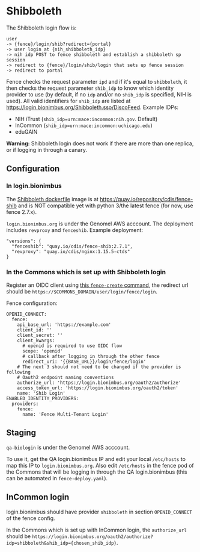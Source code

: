 # Shibboleth

The Shibboleth login flow is:
```
user
-> {fence}/login/shib?redirect={portal}
-> user login at {nih_shibboleth_idp}
-> nih idp POST to fence shibboleth and establish a shibboleth sp session
-> redirect to {fence}/login/shib/login that sets up fence session
-> redirect to portal
```

Fence checks the request parameter `ipd` and if it's equal to `shibboleth`, it then checks the request parameter `shib_idp` to know which identity provider to use (by default, if no `idp` and/or no `shib_idp` is specified, NIH is used). All valid identifiers for `shib_idp` are listed at https://login.bionimbus.org/Shibboleth.sso/DiscoFeed. Example IDPs:
- NIH iTrust (`shib_idp=urn:mace:incommon:nih.gov`. Default)
- InCommon (`shib_idp=urn:mace:incommon:uchicago.edu`)
- eduGAIN

**Warning:** Shibboleth login does not work if there are more than one replica, or if logging in through a canary.

## Configuration

### In login.bionimbus

The [Shibboleth dockerfile](../DockerfileShib) image is at https://quay.io/repository/cdis/fence-shib and is NOT compatible yet with python 3/the latest fence (for now, use fence 2.7.x).

`login.bionimbus.org` is under the Genomel AWS acccount. The deployment includes `revproxy` and `fenceshib`. Example deployment:
```
"versions": {
  "fenceshib": "quay.io/cdis/fence-shib:2.7.1",
  "revproxy": "quay.io/cdis/nginx:1.15.5-ctds"
}
```

### In the Commons which is set up with Shibboleth login

Register an OIDC client using [this `fence-create` command](https://github.com/uc-cdis/fence#register-internal-oauth-client), the redirect url should be `https://$COMMONS_DOMAIN/user/login/fence/login`.

Fence configuration:
```
OPENID_CONNECT:
  fence:
    api_base_url: 'https://example.com'
    client_id: ''
    client_secret: ''
    client_kwargs:
      # openid is required to use OIDC flow
      scope: 'openid'
      # callback after logging in through the other fence
      redirect_uri: '{{BASE_URL}}/login/fence/login'
    # The next 3 should not need to be changed if the provider is following
    # Oauth2 endpoint naming conventions
    authorize_url: 'https://login.bionimbus.org/oauth2/authorize'
    access_token_url: 'https://login.bionimbus.org/oauth2/token'
    name: 'Shib Login'
ENABLED_IDENTITY_PROVIDERS:
  providers:
    fence:
      name: 'Fence Multi-Tenant Login'
```

## Staging

`qa-biologin` is under the Genomel AWS acccount.

To use it, get the QA login.bionimbus IP and edit your local `/etc/hosts` to map this IP to `login.bionimbus.org`. Also edit `/etc/hosts` in the fence pod of the Commons that will be logging in through the QA login.bionimbus (this can be automated in `fence-deploy.yaml`).

## InCommon login

login.bionimbus should have provider `shibboleth` in section `OPENID_CONNECT` of the fence config.

In the Commons which is set up with InCommon login, the `authorize_url` should be `https://login.bionimbus.org/oauth2/authorize?idp=shibboleth&shib_idp={chosen_shib_idp}`.

